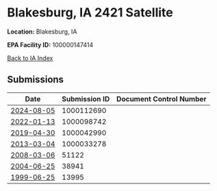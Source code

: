 # Blakesburg, IA 2421 Satellite

**Location:** Blakesburg, IA

**EPA Facility ID:** 100000147414

[Back to IA Index](../../index.md)

## Submissions

| Date | Submission ID | Document Control Number |
|------|--------------|-------------------------|
| [2024-08-05](submissions/1000112690.md) | 1000112690 |  |
| [2022-01-13](submissions/1000098742.md) | 1000098742 |  |
| [2019-04-30](submissions/1000042990.md) | 1000042990 |  |
| [2013-03-04](submissions/1000033278.md) | 1000033278 |  |
| [2008-03-06](submissions/51122.md) | 51122 |  |
| [2004-06-25](submissions/38941.md) | 38941 |  |
| [1999-06-25](submissions/13995.md) | 13995 |  |
